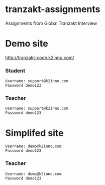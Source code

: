 # tranzakt-assignments
Assignments from Global Tranzakt Interview

# Demo site

http://tranzakt-code.k2inno.com/

### Student

```
Username: support@k2inno.com
Password demo123
```

### Teacher

```
Username: support@k2inno.com
Password demo123
```

# Simplifed site

```
Username: demo@k2inno.com
Password demo123
```

### Teacher

```
Username: demo@k2inno.com
Password demo123
```

